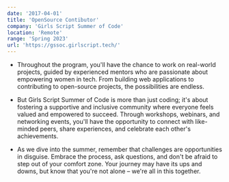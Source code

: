 ```yaml
---
date: '2017-04-01'
title: 'OpenSource Contibutor'
company: 'Girls Script Summer of Code'
location: 'Remote'
range: 'Spring 2023'
url: 'https://gssoc.girlscript.tech/'
---
```


- Throughout the program, you'll have the chance to work on real-world projects, guided by experienced mentors who are passionate about empowering women in tech. From building web applications to contributing to open-source projects, the possibilities are endless.

- But Girls Script Summer of Code is more than just coding; it's about fostering a supportive and inclusive community where everyone feels valued and empowered to succeed. Through workshops, webinars, and networking events, you'll have the opportunity to connect with like-minded peers, share experiences, and celebrate each other's achievements.

- As we dive into the summer, remember that challenges are opportunities in disguise. Embrace the process, ask questions, and don't be afraid to step out of your comfort zone. Your journey may have its ups and downs, but know that you're not alone – we're all in this together.
